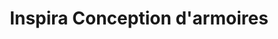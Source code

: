 ---
title: "Inspira Conception d'armoires"
url: /saint-lazare/inspira-conception-darmoires/
shop: Küchen
---